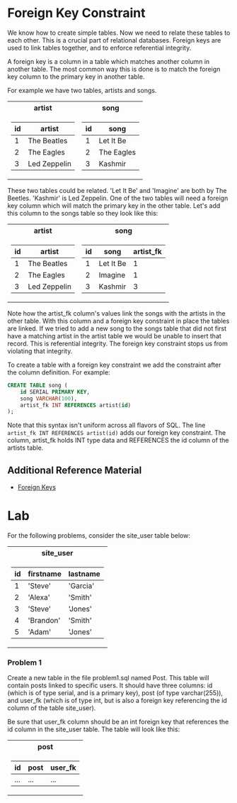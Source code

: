 # Foreign Key Constraint
We know how to create simple tables. 
Now we need to relate these tables to each other. This is a crucial part
of relational databases. Foreign keys are used to link tables together, and
to enforce referential integrity.

A foreign key is a column in a table which matches another column in another table.
The most common way this is done is to match the foreign key column to the primary 
key in another table.

For example we have two tables, artists and songs.  

<table>
<tr><th> artist </th><th> song </th></tr>
<tr><td>

| id | artist |
| ---- | -------- |
| 1 | The Beatles |
| 2 | The Eagles |
| 3 | Led Zeppelin |

</td><td>

| id | song |
| ---- | ------- |
| 1 | Let It Be |
| 2 | The Eagles |
| 3 | Kashmir |

</td></tr> </table>

These two tables could be related. 'Let It Be' and 'Imagine' are both by The Beetles.
'Kashmir' is Led Zeppelin. One of the two tables will need a foreign key column which
will match the primary key in the other table. Let's add this column to the songs table 
so they look like this:

<table>
<tr><th> artist </th><th> song </th></tr>
<tr><td>

| id | artist       |
| ---- | --------     |
| 1 | The Beatles  |
| 2 | The Eagles   |
| 3 | Led Zeppelin |

</td><td>

| id | song | artist_fk |
| ---- | ------- | ---- |
| 1 | Let It Be | 1 |
| 2 | Imagine | 1 |
| 3 | Kashmir | 3 |

</td></tr> </table>

Note how the artist_fk column's values link the songs with the artists in the other table.
With this column and a foreign key constraint in place the tables are linked. If we tried
to add a new song to the songs table that did not first have a matching artist in the 
artist table we would be unable to insert that record. This is referential integrity. The 
foreign key constraint stops us from violating that integrity.

To create a table with a foreign key constraint we add the constraint after the column
definition. For example:
```SQL
CREATE TABLE song (
    id SERIAL PRIMARY KEY,
    song VARCHAR(100),
    artist_fk INT REFERENCES artist(id)
);
```
Note that this syntax isn't uniform across all flavors of SQL. The line
`artist_fk INT REFERENCES artist(id)` adds our foreign key constraint. The column,
artist_fk holds INT type data and REFERENCES the id column of the artists table.

## Additional Reference Material
 - [Foreign Keys](https://www.w3schools.com/sql/sql_foreignkey.asp)

# Lab
For the following problems, consider the site_user table below:
<table><tr><th> site_user </th></tr><tr><td>

| id | firstname | lastname |
| ----- | -------------------- | ---------------------- |
|1      |'Steve'               |'Garcia'                |
|2      |'Alexa'               |'Smith'                 |
|3      |'Steve'               |'Jones'                 |
|4      |'Brandon'             |'Smith'                 |
|5      |'Adam'                |'Jones'                 |

</td></tr></table>

### Problem 1
Create a new table in the file problem1.sql named Post. This table will contain posts
linked to specific users. It should have three columns: id (which is of type serial, and is a primary key), 
post (of type varchar(255)), and user_fk (which is of type int, but is also a foreign key referencing the id column
of the table site_user).

Be sure that user_fk column should be an int foreign key that references the id column in the 
site_user table. The table will look like this:

<table><tr><th> post </th></tr><tr><td>

| id | post | user_fk |
| -- | ---- | ------- |
| ... | ... | ... |

</td></tr>
</table>
